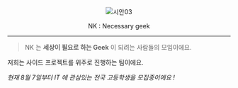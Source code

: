 <div align="center">

![시안03](https://user-images.githubusercontent.com/68860610/200848825-11993d1c-f17a-4816-8b84-3bac8dec6653.gif)

</div>

<div align="center">
 NK : Necessary geek
</div>

---------------------------------------

> NK 는 **세상이 필요로 하는 Geek** 이 되려는 사람들의 모임이에요. 


<div>
저희는 사이드 프로젝트를 위주로 진행하는 팀이에요. 

*현재 8월 7일부터 IT 에 관심있는 전국 고등학생을 모집중이에요 !*
</div>
